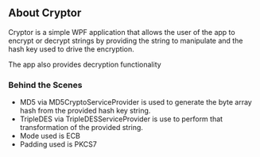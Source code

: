 ## About Cryptor
Cryptor is a simple WPF application that allows the user of the app to encrypt or decrypt strings 
by providing the string to manipulate and the hash key used to drive the encryption.

The app also provides decryption functionality

### Behind the Scenes
* MD5 via MD5CryptoServiceProvider is used to generate the byte array hash from the provided hash key string.
* TripleDES via TripleDESServiceProvider is use to perform that transformation of the provided string.
* Mode used is ECB
* Padding used is PKCS7
